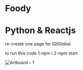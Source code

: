 # Foody
# Python & Reactjs

re-create one page for IQIGlobal

to run this code 
1-npm i
2-npm start


![Artboard – 1](https://user-images.githubusercontent.com/47742500/64504434-283d1d80-d302-11e9-8611-2de176b99f92.png)

